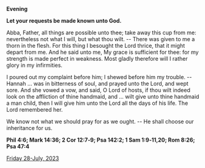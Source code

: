 **Evening**

**Let your requests be made known unto God.**
 
Abba, Father, all things are possible unto thee; take away this cup from me: nevertheless not what I will, but what thou wilt. -- There was given to me a thorn in the flesh. For this thing I besought the Lord thrice, that it might depart from me. And he said unto me, My grace is sufficient for thee: for my strength is made perfect in weakness. Most gladly therefore will I rather glory in my infirmities.
 
I poured out my complaint before him; I shewed before him my trouble. -- Hannah ... was in bitterness of soul, and prayed unto the Lord, and wept sore. And she vowed a vow, and said, O Lord of hosts, if thou wilt indeed look on the affliction of thine handmaid, and ... wilt give unto thine handmaid a man child, then I will give him unto the Lord all the days of his life. The Lord remembered her.
 
We know not what we should pray for as we ought. -- He shall choose our inheritance for us.  

**Phil 4:6; Mark 14:36; 2 Cor 12:7‑9; Psa 142:2; 1 Sam 1:9‑11,20; Rom 8:26; Psa 47:4**

[Friday 28-July, 2023](https://t.me/daily_light)
